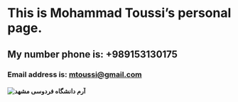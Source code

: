 # This is Mohammad Toussi’s personal page.
## My number phone  is: +989153130175
### Email address is: mtoussi@gmail.com
#### <img src="www.shoblonet.com" alt="آرم دانشگاه فردوسی مشهد">
